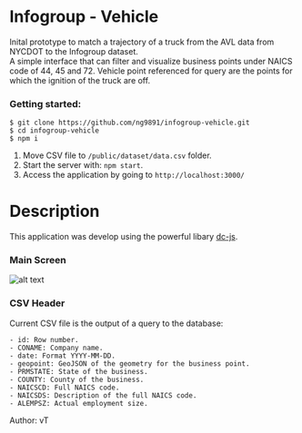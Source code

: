 # Infogroup - Vehicle
Inital prototype to match a trajectory of a truck from the AVL data from NYCDOT to the Infogroup dataset.   
A simple interface that can filter and visualize business points under NAICS code of 44, 45 and 72. Vehicle point referenced for query are the points for which the ignition of the truck are off.   

### Getting started:
```sh-session
$ git clone https://github.com/ng9891/infogroup-vehicle.git
$ cd infogroup-vehicle
$ npm i  
```
1. Move CSV file to `/public/dataset/data.csv` folder.
2. Start the server with: `npm start`.
3. Access the application by going to `http://localhost:3000/`

# Description
This application was develop using the powerful libary [dc-js](https://github.com/dc-js).

### Main Screen
![alt text](https://puu.sh/EQ9ad/fc1560ee1d.png "Main screen") 

### CSV Header
Current CSV file is the output of a query to the database:
```
- id: Row number.
- CONAME: Company name.
- date: Format YYYY-MM-DD.
- geopoint: GeoJSON of the geometry for the business point.
- PRMSTATE: State of the business.
- COUNTY: County of the business.
- NAICSCD: Full NAICS code.
- NAICSDS: Description of the full NAICS code.
- ALEMPSZ: Actual employment size.
```

Author: vT